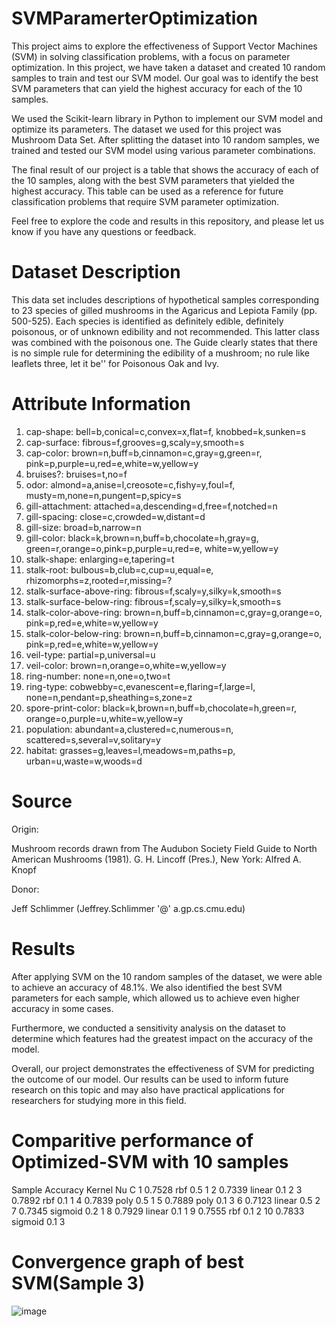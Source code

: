 # SVMParamerterOptimization
This project aims to explore the effectiveness of Support Vector Machines (SVM) in solving classification problems, with a focus on parameter optimization. In this project, we have taken a dataset and created 10 random samples to train and test our SVM model. Our goal was to identify the best SVM parameters that can yield the highest accuracy for each of the 10 samples.

We used the Scikit-learn library in Python to implement our SVM model and optimize its parameters. The dataset we used for this project was Mushroom Data Set. After splitting the dataset into 10 random samples, we trained and tested our SVM model using various parameter combinations.

The final result of our project is a table that shows the accuracy of each of the 10 samples, along with the best SVM parameters that yielded the highest accuracy. This table can be used as a reference for future classification problems that require SVM parameter optimization.

Feel free to explore the code and results in this repository, and please let us know if you have any questions or feedback.
# Dataset Description

This data set includes descriptions of hypothetical samples corresponding to 23 species of gilled mushrooms in the Agaricus and Lepiota Family (pp. 500-525). Each species is identified as definitely edible, definitely poisonous, or of unknown edibility and not recommended. This latter class was combined with the poisonous one. The Guide clearly states that there is no simple rule for determining the edibility of a mushroom; no rule like leaflets three, let it be'' for Poisonous Oak and Ivy.
# Attribute Information

   1. cap-shape: bell=b,conical=c,convex=x,flat=f, knobbed=k,sunken=s
2. cap-surface: fibrous=f,grooves=g,scaly=y,smooth=s
3. cap-color: brown=n,buff=b,cinnamon=c,gray=g,green=r, pink=p,purple=u,red=e,white=w,yellow=y
4. bruises?: bruises=t,no=f
5. odor: almond=a,anise=l,creosote=c,fishy=y,foul=f, musty=m,none=n,pungent=p,spicy=s
6. gill-attachment: attached=a,descending=d,free=f,notched=n
7. gill-spacing: close=c,crowded=w,distant=d
8. gill-size: broad=b,narrow=n
9. gill-color: black=k,brown=n,buff=b,chocolate=h,gray=g, green=r,orange=o,pink=p,purple=u,red=e, white=w,yellow=y
10. stalk-shape: enlarging=e,tapering=t
11. stalk-root: bulbous=b,club=c,cup=u,equal=e, rhizomorphs=z,rooted=r,missing=?
12. stalk-surface-above-ring: fibrous=f,scaly=y,silky=k,smooth=s
13. stalk-surface-below-ring: fibrous=f,scaly=y,silky=k,smooth=s
14. stalk-color-above-ring: brown=n,buff=b,cinnamon=c,gray=g,orange=o, pink=p,red=e,white=w,yellow=y
15. stalk-color-below-ring: brown=n,buff=b,cinnamon=c,gray=g,orange=o, pink=p,red=e,white=w,yellow=y
16. veil-type: partial=p,universal=u
17. veil-color: brown=n,orange=o,white=w,yellow=y
18. ring-number: none=n,one=o,two=t
19. ring-type: cobwebby=c,evanescent=e,flaring=f,large=l, none=n,pendant=p,sheathing=s,zone=z
20. spore-print-color: black=k,brown=n,buff=b,chocolate=h,green=r, orange=o,purple=u,white=w,yellow=y
21. population: abundant=a,clustered=c,numerous=n, scattered=s,several=v,solitary=y
22. habitat: grasses=g,leaves=l,meadows=m,paths=p, urban=u,waste=w,woods=d

# Source

Origin:

Mushroom records drawn from The Audubon Society Field Guide to North American Mushrooms (1981). G. H. Lincoff (Pres.), New York: Alfred A. Knopf

Donor:

Jeff Schlimmer (Jeffrey.Schlimmer '@' a.gp.cs.cmu.edu)

# Results

After applying SVM on the 10 random samples of the dataset, we were able to achieve an accuracy of 48.1%. We also identified the best SVM parameters for each sample, which allowed us to achieve even higher accuracy in some cases.

Furthermore, we conducted a sensitivity analysis on the dataset to determine which features had the greatest impact on the accuracy of the model.

Overall, our project demonstrates the effectiveness of SVM for predicting the outcome of our model. Our results can be used to inform future research on this topic and may also have practical applications for researchers for studying more in this field.

# Comparitive performance of Optimized-SVM with 10 samples
Sample 	Accuracy 	    Kernel 	Nu 	    C
1   	0.7528 	         rbf     0.5 	1
2 	    0.7339 	        linear 	0.1 	2
3 	    0.7892 	        rbf 	0.1 	1
4 	    0.7839      	poly 	0.5 	1
5 	    0.7889      	poly 	0.1 	3
6 	    0.7123      	linear 	0.5 	2
7 	    0.7345      	sigmoid 0.2 	1
8 	    0.7929      	linear 	0.1 	1
9 	    0.7555 	        rbf 	0.1 	2
10  	0.7833 	        sigmoid 0.1 	3

# Convergence graph of best SVM(Sample 3)
![image](https://user-images.githubusercontent.com/90544418/233167137-1bcd8e9a-8559-4049-9744-9dd1de9dd13b.png)


